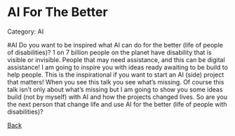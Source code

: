 # AI For The Better #

Category: AI

#AI
Do you want to be inspired what AI can do for the better (life of people of disabilities)? 1 on 7 billion people on the planet have disability that is visible or invisible. People that may need assistance, and this can be digital assistance! I am going to inspire you with ideas ready awaiting to be build to help people. This is the inspirational if you want to start an AI (side) project that matters! When you see this talk you see what’s missing. Of course this talk isn’t only about what’s missing but I am going to show you some ideas build (not by myself) with AI and how the projects changed lives. So are you the next person that change life and use AI for the better (life of people with disabilities)?

[Back](AI.md)

